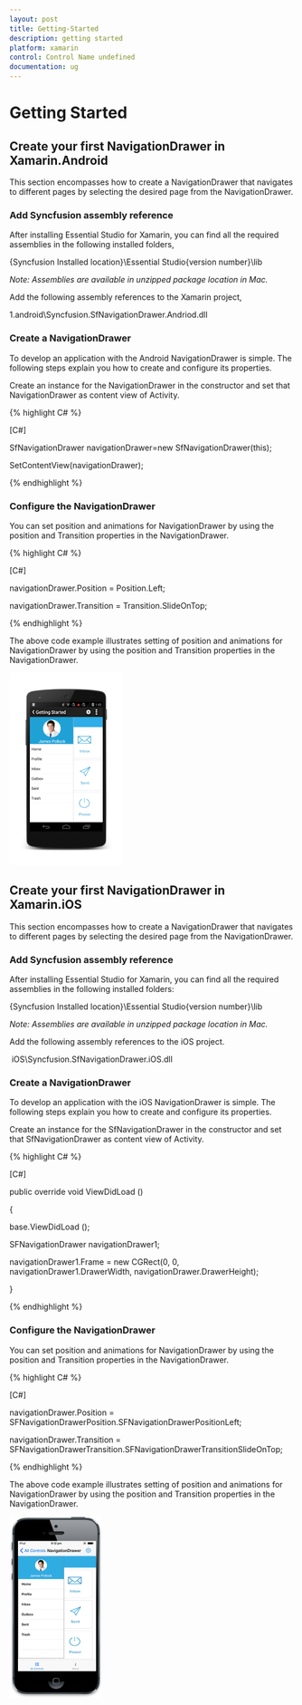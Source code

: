 ```yaml
---
layout: post
title: Getting-Started
description: getting started
platform: xamarin
control: Control Name undefined
documentation: ug
---
```


# Getting Started

## Create your first NavigationDrawer in Xamarin.Android

This section encompasses how to create a NavigationDrawer that navigates to different pages by selecting the desired page from the NavigationDrawer.  



### Add Syncfusion assembly reference

After installing Essential Studio for Xamarin, you can find all the required assemblies in the following installed folders,

{Syncfusion Installed location}\Essential Studio\{version number}\lib




_Note: Assemblies are available in unzipped package location in Mac._

Add the following assembly references to the Xamarin project,

 1.android\Syncfusion.SfNavigationDrawer.Andriod.dll





### Create a NavigationDrawer

To develop an application with the Android NavigationDrawer is simple. The following steps explain you how to create and 
configure its properties.

Create an instance for the NavigationDrawer in the constructor and set that NavigationDrawer as content view of Activity. 



{% highlight C# %}  

[C#]

SfNavigationDrawer navigationDrawer=new SfNavigationDrawer(this);

SetContentView(navigationDrawer);

{% endhighlight %} 

### Configure the NavigationDrawer

You can set position and animations for NavigationDrawer by using the position and Transition properties in the NavigationDrawer. 

{% highlight C# %}  

[C#]

navigationDrawer.Position = Position.Left;

navigationDrawer.Transition = Transition.SlideOnTop;

{% endhighlight %} 

The above code example illustrates setting of position and animations for NavigationDrawer by using the position and 
Transition properties in the NavigationDrawer.

![](Create-your-first-NavigationDrawer-in-XamarinAndro_images/Create-your-first-NavigationDrawer-in-XamarinAndro_img2.png)

## Create your first NavigationDrawer in Xamarin.iOS

This section encompasses how to create a NavigationDrawer that navigates to different pages by selecting the desired page from the NavigationDrawer.  

### Add Syncfusion assembly reference

After installing Essential Studio for Xamarin, you can find all the required assemblies in the following installed folders:

{Syncfusion Installed location}\Essential Studio\{version number}\lib




_Note: Assemblies are available in unzipped package location in Mac._

Add the following assembly references to the iOS project.

 iOS\Syncfusion.SfNavigationDrawer.iOS.dll



### Create a NavigationDrawer

To develop an application with the iOS NavigationDrawer is simple. The following steps explain you how to create and configure its properties.

Create an instance for the SfNavigationDrawer in the constructor and set that SfNavigationDrawer as content view of Activity. 

{% highlight C# %}  

[C#]

public override void ViewDidLoad ()

{

  base.ViewDidLoad ();

SFNavigationDrawer navigationDrawer1;

navigationDrawer1.Frame = new CGRect(0, 0, navigationDrawer1.DrawerWidth, navigationDrawer.DrawerHeight);

} 

{% endhighlight %} 

### Configure the NavigationDrawer

You can set position and animations for NavigationDrawer by using the position and Transition properties in the NavigationDrawer. 

{% highlight C# %}  

[C#]

navigationDrawer.Position = SFNavigationDrawerPosition.SFNavigationDrawerPositionLeft;

navigationDrawer.Transition = SFNavigationDrawerTransition.SFNavigationDrawerTransitionSlideOnTop; 

{% endhighlight %} 

The above code example illustrates setting of position and animations for NavigationDrawer by using the position and Transition properties in the NavigationDrawer.

![](Create-your-first-NavigationDrawer-in-XamariniOS_images/Create-your-first-NavigationDrawer-in-XamariniOS_img2.png)



